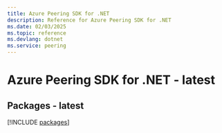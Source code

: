 ```yaml
---
title: Azure Peering SDK for .NET
description: Reference for Azure Peering SDK for .NET
ms.date: 02/03/2025
ms.topic: reference
ms.devlang: dotnet
ms.service: peering
---
```

# Azure Peering SDK for .NET - latest
## Packages - latest
[!INCLUDE [packages](peering-index.md)]